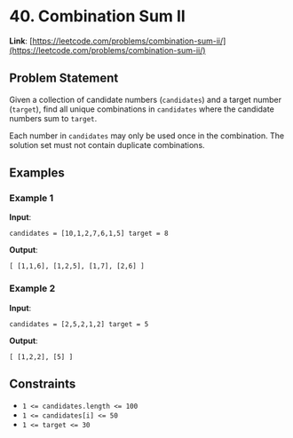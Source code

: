 # 40. Combination Sum II

**Link**: [https://leetcode.com/problems/combination-sum-ii/](https://leetcode.com/problems/combination-sum-ii/)

## Problem Statement

Given a collection of candidate numbers (`candidates`) and a target number (`target`), find all unique combinations in `candidates` where the candidate numbers sum to `target`.

Each number in `candidates` may only be used once in the combination. The solution set must not contain duplicate combinations.

## Examples

### Example 1

**Input**:
```
candidates = [10,1,2,7,6,1,5] target = 8
```
**Output**:
```
[ [1,1,6], [1,2,5], [1,7], [2,6] ]
```

### Example 2

**Input**:
```
candidates = [2,5,2,1,2] target = 5
```
**Output**:
```
[ [1,2,2], [5] ]
```

## Constraints

- `1 <= candidates.length <= 100`
- `1 <= candidates[i] <= 50`
- `1 <= target <= 30`

